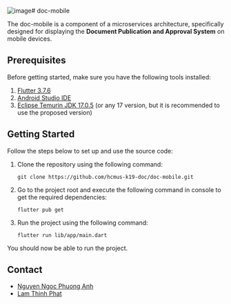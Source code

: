 ![image](https://github.com/hcmus-k19-doc/doc-mobile/assets/63282765/999770db-d6bd-46a6-83bc-c7e4b8d099ce)# doc-mobile

The doc-mobile is a component of a microservices architecture, specifically designed for displaying the **Document Publication and Approval System** on mobile devices.

## Prerequisites

Before getting started, make sure you have the following tools installed:

1. [Flutter 3.7.6](https://docs.flutter.dev/get-started/install)
2. [Android Studio IDE](https://developer.android.com/studio)
3. [Eclipse Temurin JDK 17.0.5](https://adoptium.net/releases.html?variant=openjdk17&jvmVariant=hotspot) (or any 17 version, but it is recommended to use the proposed version)

## Getting Started

Follow the steps below to set up and use the source code:

1. Clone the repository using the following command: 
    ```
    git clone https://github.com/hcmus-k19-doc/doc-mobile.git
    ```
2. Go to the project root and execute the following command in console to get the required dependencies:
    ```
    flutter pub get
    ```
3. Run the project using the following command:
   ```
   flutter run lib/app/main.dart
   ```
   
You should now be able to run the project.


## Contact
- [Nguyen Ngoc Phuong Anh](https://github.com/nnpanh)
- [Lam Thinh Phat](https://github.com/PhatSankar)
